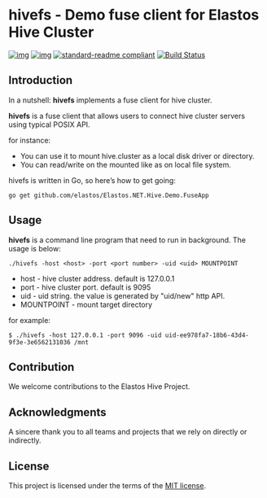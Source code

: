 # hivefs - Demo fuse client for Elastos Hive Cluster

[![img](https://camo.githubusercontent.com/9ff0f4b787066b705774659143d8b88f485119ff/68747470733a2f2f696d672e736869656c64732e696f2f62616467652f6d61646525323062792d456c6173746f732532306f72672d626c75652e7376673f7374796c653d666c61742d737175617265)](http://elastos.org)
[![img](https://camo.githubusercontent.com/85d19725dcd92c6f77a1d72a2e9b2b49c36489ab/68747470733a2f2f696d672e736869656c64732e696f2f62616467652f70726f6a6563742d486976652d626c75652e7376673f7374796c653d666c61742d737175617265)](http://elastos.org/)
[![standard-readme compliant](https://camo.githubusercontent.com/a7e665f337914171fa0b60a110690af78fc5d943/68747470733a2f2f696d672e736869656c64732e696f2f62616467652f7374616e646172642d2d726561646d652d4f4b2d677265656e2e7376673f7374796c653d666c61742d737175617265)](https://github.com/RichardLitt/standard-readme)
[![Build Status](https://camo.githubusercontent.com/d95d2cf5f0f2c8ebf5697026daaa4cbfaab6521e/68747470733a2f2f7472617669732d63692e6f72672f656c6173746f732f456c6173746f732e4e45542e486976652e495046532e7376673f6272616e63683d6d6173746572)](https://travis-ci.org/elastos/Elastos.NET.Hive.Cluster)

## Introduction

In a nutshell:
**hivefs** implements a fuse client for hive cluster.

**hivefs** is a fuse client that allows users to connect hive cluster servers using typical POSIX API.

for instance:
* You can use it to mount hive.cluster as a local disk driver or directory.
* You can read/write on the mounted like as on local file system.

hivefs is written in Go, so here’s how to get going:
```
go get github.com/elastos/Elastos.NET.Hive.Demo.FuseApp
```

## Usage

**hivefs** is a command line program that need to run in background. The usage is below:

```
./hivefs -host <host> -port <port number> -uid <uid> MOUNTPOINT
```
- host - hive cluster address. default is 127.0.0.1
- port - hive cluster port. default is 9095
- uid - uid string. the value is generated by "uid/new" http API. 
- MOUNTPOINT - mount target directory

for example:
```
$ ./hivefs -host 127.0.0.1 -port 9096 -uid uid-ee978fa7-18b6-43d4-9f3e-3e6562131036 /mnt
```

## Contribution

We welcome contributions to the Elastos Hive Project.

## Acknowledgments

A sincere thank you to all teams and projects that we rely on directly or indirectly.

## License
This project is licensed under the terms of the [MIT license](https://github.com/elastos/Elastos.Hive.Demo.FuseApp/blob/master/LICENSE).
